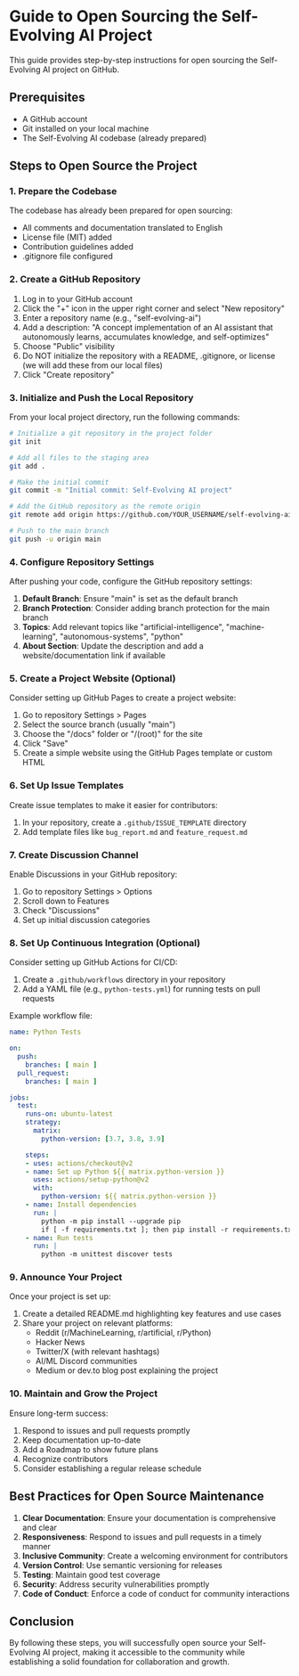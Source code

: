 # Guide to Open Sourcing the Self-Evolving AI Project

This guide provides step-by-step instructions for open sourcing the Self-Evolving AI project on GitHub.

## Prerequisites

- A GitHub account
- Git installed on your local machine
- The Self-Evolving AI codebase (already prepared)

## Steps to Open Source the Project

### 1. Prepare the Codebase

The codebase has already been prepared for open sourcing:
- All comments and documentation translated to English
- License file (MIT) added
- Contribution guidelines added
- .gitignore file configured

### 2. Create a GitHub Repository

1. Log in to your GitHub account
2. Click the "+" icon in the upper right corner and select "New repository"
3. Enter a repository name (e.g., "self-evolving-ai")
4. Add a description: "A concept implementation of an AI assistant that autonomously learns, accumulates knowledge, and self-optimizes"
5. Choose "Public" visibility
6. Do NOT initialize the repository with a README, .gitignore, or license (we will add these from our local files)
7. Click "Create repository"

### 3. Initialize and Push the Local Repository

From your local project directory, run the following commands:

```bash
# Initialize a git repository in the project folder
git init

# Add all files to the staging area
git add .

# Make the initial commit
git commit -m "Initial commit: Self-Evolving AI project"

# Add the GitHub repository as the remote origin
git remote add origin https://github.com/YOUR_USERNAME/self-evolving-ai.git

# Push to the main branch
git push -u origin main
```

### 4. Configure Repository Settings

After pushing your code, configure the GitHub repository settings:

1. **Default Branch**: Ensure "main" is set as the default branch
2. **Branch Protection**: Consider adding branch protection for the main branch
3. **Topics**: Add relevant topics like "artificial-intelligence", "machine-learning", "autonomous-systems", "python"
4. **About Section**: Update the description and add a website/documentation link if available

### 5. Create a Project Website (Optional)

Consider setting up GitHub Pages to create a project website:

1. Go to repository Settings > Pages
2. Select the source branch (usually "main")
3. Choose the "/docs" folder or "/(root)" for the site
4. Click "Save"
5. Create a simple website using the GitHub Pages template or custom HTML

### 6. Set Up Issue Templates

Create issue templates to make it easier for contributors:

1. In your repository, create a `.github/ISSUE_TEMPLATE` directory
2. Add template files like `bug_report.md` and `feature_request.md`

### 7. Create Discussion Channel

Enable Discussions in your GitHub repository:

1. Go to repository Settings > Options
2. Scroll down to Features
3. Check "Discussions"
4. Set up initial discussion categories

### 8. Set Up Continuous Integration (Optional)

Consider setting up GitHub Actions for CI/CD:

1. Create a `.github/workflows` directory in your repository
2. Add a YAML file (e.g., `python-tests.yml`) for running tests on pull requests

Example workflow file:
```yaml
name: Python Tests

on:
  push:
    branches: [ main ]
  pull_request:
    branches: [ main ]

jobs:
  test:
    runs-on: ubuntu-latest
    strategy:
      matrix:
        python-version: [3.7, 3.8, 3.9]

    steps:
    - uses: actions/checkout@v2
    - name: Set up Python ${{ matrix.python-version }}
      uses: actions/setup-python@v2
      with:
        python-version: ${{ matrix.python-version }}
    - name: Install dependencies
      run: |
        python -m pip install --upgrade pip
        if [ -f requirements.txt ]; then pip install -r requirements.txt; fi
    - name: Run tests
      run: |
        python -m unittest discover tests
```

### 9. Announce Your Project

Once your project is set up:

1. Create a detailed README.md highlighting key features and use cases
2. Share your project on relevant platforms:
   - Reddit (r/MachineLearning, r/artificial, r/Python)
   - Hacker News
   - Twitter/X (with relevant hashtags)
   - AI/ML Discord communities
   - Medium or dev.to blog post explaining the project

### 10. Maintain and Grow the Project

Ensure long-term success:

1. Respond to issues and pull requests promptly
2. Keep documentation up-to-date
3. Add a Roadmap to show future plans
4. Recognize contributors
5. Consider establishing a regular release schedule

## Best Practices for Open Source Maintenance

1. **Clear Documentation**: Ensure your documentation is comprehensive and clear
2. **Responsiveness**: Respond to issues and pull requests in a timely manner
3. **Inclusive Community**: Create a welcoming environment for contributors
4. **Version Control**: Use semantic versioning for releases
5. **Testing**: Maintain good test coverage
6. **Security**: Address security vulnerabilities promptly
7. **Code of Conduct**: Enforce a code of conduct for community interactions

## Conclusion

By following these steps, you will successfully open source your Self-Evolving AI project, making it accessible to the community while establishing a solid foundation for collaboration and growth.
